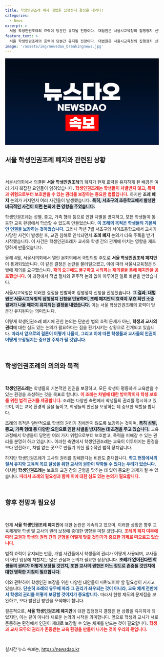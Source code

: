 ```yaml
---
title: 학생인권조례 폐지 대법원 집행정지 결정을 내리다!
categories:
  - News
excerpt: >
  서울 학생인권조례의 효력이 당분간 유지될 전망이다. 대법원은 서울시교육청의 집행정지 신청을 인용하며 조례의 효력은 무효 확인 소송 결론까지 존속된다. 이 조례는 학생들의 기본권을 보호하지만, 교권 침해 논란에 휘말리며 폐지 논의가 제기됐다.
feature_text: >
  서울 학생인권조례의 효력이 당분간 유지될 전망이다. 대법원은 서울시교육청의 집행정지 신청을 인용하며 조례의 효력은 무효 확인 소송 결론까지 존속된다. 이 조례는 학생들의 기본권을 보호하지만, 교권 침해 논란에 휘말리며 폐지 논의가 제기됐다.
image: '/assets/img/newsdao_breakingnews.jpg'
---
```


<p><img src="/assets/img/newsdao_breakingnews.jpg" alt="ranknews 속보" /></p>

<h2 data-ke-size="size26">서울 학생인권조례 폐지와 관련된 상황</h2>

<p data-ke-size="size16">&nbsp;</p>

<p>서울시의회에서 의결된 <strong>서울 학생인권조례</strong>의 폐지가 현재 효력을 유지하게 된 배경은 여러 가지 복잡한 요인들이 얽혀있습니다. <b><span style="color: #ee2323;">학생인권조례는 학생들이 차별받지 않고, 폭력과 위험으로부터 보호받을 수 있는 권리를 보장하는 중요한 법률입니다.</span></b> 하지만 <strong>조례 폐지</strong> 논의가 커지면서 여러 사건들이 발생했습니다. <b><span style="background-color: #21538527;">특히, 서초구의 초등학교에서 발생한 비극적인 사건이 이런 논의에 큰 영향을 주었습니다.</span></b> </p>

<p>학생인권조례는 성별, 종교, 가족 형태 등으로 인한 차별을 방지하고, 모든 학생들이 동등한 교육 환경에서 학습할 수 있도록 만들었습니다. <b><span style="color: #1a5490;">이 조례의 목적은 학생들의 기본적인 인권을 보장하는 것이었습니다.</span></b> 그러나 작년 7월 서초구의 서이초등학교에서 교사가 사망한 사건이 발생한 후, 교권 침해로 인식되면서 <strong>조례 폐지</strong> 논의가 더욱 주목을 받기 시작했습니다. 이 사건은 학생인권조례가 교사와 학생 간의 관계에 미치는 영향을 재조명하게 만들었습니다.</p>

<p>올해 4월, 서울시의회에서 열린 본회의에서 국민의힘 주도로 <strong>서울 학생인권조례 폐지안</strong>이 통과되었습니다. 이 같은 결정은 논란을 불러일으켰고, 이에 따라 서울시교육청은 5월에 재의를 요구했습니다. <b><span style="color: #ee2323;">재의 요구에도 불구하고 시의회는 재의결을 통해 폐지안을 공포했습니다.</span></b> 이 과정에서 적법 절차와 민주적 논의 없이 이루어진 일로 비판을 받았습니다.</p>

<p>서울시교육청은 이러한 결정을 반발하며 집행정지 신청을 진행했습니다. <b><span style="background-color: #21538527;">그 결과, 대법원은 서울시교육청의 집행정지 신청을 인용하며, 조례 폐지안의 효력이 무효 확인 소송 결과가 나올 때까지 유지되는 결정을 내렸습니다.</span></b> 이는 서울 학생인권조례의 효력이 당분간 유지된다는 의미입니다.</p>

<p>이렇게 학생인권조례 폐지에 관한 논의는 단순한 법의 효력 문제가 아닌, <strong>학생과 교사의 권리</strong>에 대한 심도 있는 논의가 필요하다는 점을 환기시키는 상황으로 전개되고 있습니다. <b><span style="color: #1a5490;">따라서 앞으로의 결론이 어떻게 나올지, 그리고 이에 따른 학생들과 교사들의 인권이 어떻게 보장될지는 중요한 주제가 될 것입니다.</span></b></p>

<p data-ke-size="size16">&nbsp;</p>

<h2 data-ke-size="size26">학생인권조례의 의의와 목적</h2>

<p data-ke-size="size16">&nbsp;</p>

<p><strong>학생인권조례</strong>는 학생들의 기본적인 인권을 보장하고, 모든 학생이 평등하게 교육받을 수 있는 환경을 조성하는 것을 목표로 합니다. <b><span style="color: #ee2323;">이 조례는 차별에 대한 방어막이자 학생 보호를 위한 법적 근거를 제공합니다.</span></b> 조례는 다양한 측면에서 학생들의 권리를 명시하고 있으며, 이는 교육 환경의 질을 높이고, 학생들의 안전을 보장하는 데 중요한 역할을 합니다.</p>

<p>조례의 목적은 일반적으로 학생의 권리가 침해받지 않도록 보장하는 것이며, <b><span style="background-color: #21538527;">특히 성별, 종교, 가족 형태 등 다양한 요인으로 인한 차별을 방지하는 데 초점을 두고 있습니다.</span></b> 교육과정에서 학생들이 당면한 여러 가지 위험으로부터 보호받고, 폭력을 피해갈 수 있는 권리를 분명히 하고 있습니다. 이러한 측면에서 학생인권조례는 교육이 이루어지는 환경을 보다 안전하고, 차별 없는 곳으로 만들기 위한 필수적인 법적 장치입니다.</p>

<p>하지만 학생인권조례가 교사의 권리를 침해한다는 비판도 존재합니다. <b><span style="color: #1a5490;">학교 현장에서의 질서 유지와 교육적 목표 달성을 위한 교사의 권한이 약화될 수 있다는 우려가 있습니다.</span></b> 이처럼 <strong>학생인권조례</strong>는 보호와 교권 간의 균형을 맞추는 데 있어 중요한 과제가 될 수 있습니다. <b><span style="color: #ee2323;">따라서 조례의 필요성과 함께 이에 대한 심도 있는 논의가 필요합니다.</span></b></p>

<p data-ke-size="size16">&nbsp;</p>

<h2 data-ke-size="size26">향후 전망과 필요성</h2>

<p data-ke-size="size16">&nbsp;</p>

<p>현재 <strong>서울 학생인권조례 폐지안</strong>에 대한 논란은 계속되고 있으며, 이러한 상황은 향후 교육체계와 학생 및 교사의 권리 보장에 중대한 영향을 미칠 것입니다. <b><span style="color: #ee2323;">조례의 폐지 여부에 따라 교권과 학생의 권리 간의 균형을 어떻게 맞출 것인가가 중요한 과제로 떠오르고 있습니다.</span></b> </p>

<p>법적 효력이 유지되는 만큼, 개별 사건들에서 학생들의 권리가 어떻게 사용되며, 교사들이 어떤 입장에 처할지는 많은 관심과 논의가 필요한 상황입니다. <b><span style="background-color: #21538527;">조례가 없어진다면 학생들의 권리가 어떻게 보장될 것인지, 또한 교사의 권한은 어느 정도로 존중될 것인지에 대한 명확한 지침이 필요합니다.</span></b> </p>

<p>이와 관련하여 학생인권 보장을 위한 다양한 대안들이 마련되어야 할 필요성이 커지고 있습니다. <b><span style="color: #1a5490;">단순히 조례의 유무에 따라 그 권리가 좌우되는 것이 아니라, 교육 체계 전반에서 학생의 권리를 어떻게 보장할 것이지가 중요합니다.</span></b> 따라서 현행 제도의 문제점을 보완하고, 보다 발전된 방안을 모색해야 합니다.</p>

<p>결론적으로, <strong>서울 학생인권조례 폐지안</strong>에 대한 집행정지 결정은 현 상황을 유지하게 되었지만, 이는 끝이 아니라 새로운 논의의 시작을 의미합니다. 앞으로 학생과 교사가 서로 존중하는 환경에서 인권이 제대로 보장될 수 있는 체계를 만드는 것이 필요합니다. <b><span style="color: #ee2323;">학생과 교사 모두의 권리가 존중받는 교육 환경을 만들어 나가는 것이 우리의 몫입니다.</span></b></p>

<p data-ke-size="size16">&nbsp;</p>
실시간 뉴스 속보는, <a href="https://newsdao.kr" rel="dofollow">https://newsdao.kr</a>


